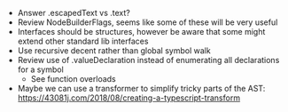 - Answer .escapedText vs .text?
- Review NodeBuilderFlags, seems like some of these will be very useful
- Interfaces should be structures, however be aware that some might extend other standard lib interfaces
- Use recursive decent rather than global symbol walk
- Review use of .valueDeclaration instead of enumerating all declarations for a symbol
    - See function overloads
- Maybe we can use a transformer to simplify tricky parts of the AST: https://43081j.com/2018/08/creating-a-typescript-transform